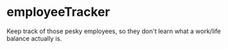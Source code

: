 # employeeTracker
Keep track of those pesky employees, so they don't learn what a work/life balance actually is.
